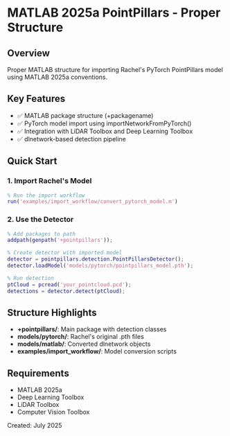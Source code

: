 ﻿# MATLAB 2025a PointPillars - Proper Structure

## Overview
Proper MATLAB structure for importing Rachel's PyTorch PointPillars model using MATLAB 2025a conventions.

## Key Features
- ✅ MATLAB package structure (+packagename)
- ✅ PyTorch model import using importNetworkFromPyTorch()
- ✅ Integration with LiDAR Toolbox and Deep Learning Toolbox
- ✅ dlnetwork-based detection pipeline

## Quick Start

### 1. Import Rachel's Model
```matlab
% Run the import workflow
run('examples/import_workflow/convert_pytorch_model.m')
```

### 2. Use the Detector
```matlab
% Add packages to path
addpath(genpath('+pointpillars'));

% Create detector with imported model
detector = pointpillars.detection.PointPillarsDetector();
detector.loadModel('models/pytorch/pointpillars_model.pth');

% Run detection
ptCloud = pcread('your_pointcloud.pcd');
detections = detector.detect(ptCloud);
```

## Structure Highlights

- **+pointpillars/**: Main package with detection classes
- **models/pytorch/**: Rachel's original .pth files  
- **models/matlab/**: Converted dlnetwork objects
- **examples/import_workflow/**: Model conversion scripts

## Requirements
- MATLAB 2025a
- Deep Learning Toolbox
- LiDAR Toolbox  
- Computer Vision Toolbox

Created: July 2025

